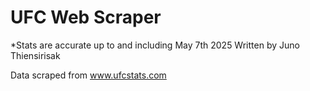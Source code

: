 # UFC Web Scraper
*Stats are accurate up to and including May 7th 2025 Written by Juno Thiensirisak

Data scraped from www.ufcstats.com
